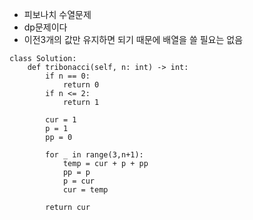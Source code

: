 - 피보나치 수열문제
- dp문제이다
- 이전3개의 값만 유지하면 되기 때문에 배열을 쓸 필요는 없음

```python3
class Solution:
    def tribonacci(self, n: int) -> int:
        if n == 0:
            return 0
        if n <= 2:
            return 1
        
        cur = 1
        p = 1
        pp = 0
        
        for _ in range(3,n+1):
            temp = cur + p + pp
            pp = p
            p = cur
            cur = temp
        
        return cur
```
